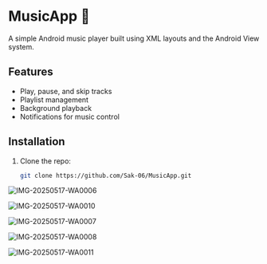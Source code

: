 
# MusicApp 🎵

A simple Android music player built using XML layouts and the Android View system.

## Features 
- Play, pause, and skip tracks
- Playlist management
- Background playback
- Notifications for music control

## Installation 
1. Clone the repo:
   ```sh
   git clone https://github.com/Sak-06/MusicApp.git
![IMG-20250517-WA0006](https://github.com/user-attachments/assets/7e0fa7f3-1286-4bdd-89bd-6921d52f9e40)

![IMG-20250517-WA0010](https://github.com/user-attachments/assets/ce94191d-4b31-48d2-a363-0970288b9208)

![IMG-20250517-WA0007](https://github.com/user-attachments/assets/eb950ade-eac9-4122-ba27-21bd4172695b)

![IMG-20250517-WA0008](https://github.com/user-attachments/assets/347faa34-f0b8-4dcf-9d4c-88f47931d3db)

![IMG-20250517-WA0011](https://github.com/user-attachments/assets/f601ebaf-c05b-4b04-a56f-883c6cb93242)

